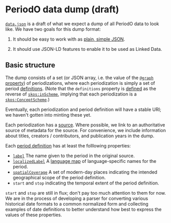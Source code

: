 # PeriodO data dump (draft)

[`data.json`](data.json) is a draft of what we expect a dump of all PeriodO data to
look like. We have two goals for this dump format:

1. It should be easy to work with as
   [plain, simple JSON](http://hublog.hubmed.org/archives/001984.html).

2. It should use JSON-LD features to enable it to be used as Linked Data.

## Basic structure

The dump consists of a set (or JSON array, i.e. the value of the
[`@graph` property](data.json#L27)) of periodizations, where each
periodization is simply a set of period [definitions](data.json#L29-133).
(Note that the `definitions` property is [defined](data.json#L5-7) as
the reverse of
[`skos:inScheme`](http://www.w3.org/TR/skos-reference/#inScheme),
implying that each periodization is a
[`skos:ConceptScheme`](http://www.w3.org/TR/skos-reference/#ConceptScheme).)

Eventually, each periodization and period definition will have a
stable URI; we haven't gotten into minting these yet.

Each periodization has a [source](data.json#L134-162). Where possible,
we link to an authoritative source of metadata for the source. For
convenience, we include information about titles, creators /
contributors, and publication years in the dump.

Each [period definition](data.json#L30-49) has at least the folllowing properties:

* [`label`](data.json#L31) The name given to the period in the original source.
* [`localizedLabel`](data.json#L32-34) A
  [language map](http://www.w3.org/TR/json-ld/#language-maps) of language-specific
  names for the period.
* [`spatialCoverage`](data.json#L35-40) A set of modern-day places indicating the
  intended geographical scope of the period definition.
* `start` and `stop` indicating the temporal extent of the period definition.

`start` and `stop` are still in flux; don't pay too much attention to
them for now. We are in the process of developing a parser for
converting various historical date formats to a common normalized form
and collecting examples of date definitions to better understand how
best to express the values of these properties.



